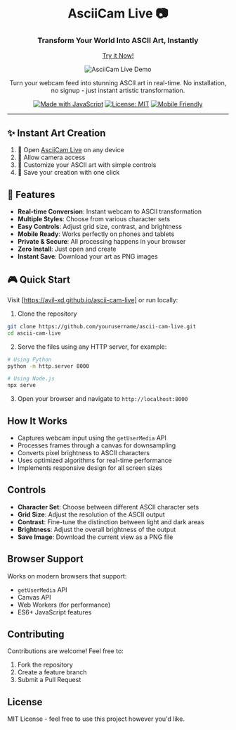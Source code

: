 <div align="center">

# AsciiCam Live 📷

### Transform Your World Into ASCII Art, Instantly

[Try it Now!](https://yourusername.github.io/ascii-cam-live)

![AsciiCam Live Demo](./demo.gif)

Turn your webcam feed into stunning ASCII art in real-time. No installation, no signup - just instant artistic transformation.

[![Made with JavaScript](https://img.shields.io/badge/Made_with-JavaScript-yellow.svg)](https://javascript.com)
[![License: MIT](https://img.shields.io/badge/License-MIT-blue.svg)](https://opensource.org/licenses/MIT)
[![Mobile Friendly](https://img.shields.io/badge/Mobile-Friendly-green.svg)](https://yourusername.github.io/ascii-cam-live)

</div>

---

## ✨ Instant Art Creation

1. 📱 Open [AsciiCam Live](https://avil-xd.github.io/ascii-cam-live) on any device
2. 🎥 Allow camera access
3. 🎨 Customize your ASCII art with simple controls
4. 💾 Save your creation with one click

## 🚀 Features

- **Real-time Conversion**: Instant webcam to ASCII transformation
- **Multiple Styles**: Choose from various character sets
- **Easy Controls**: Adjust grid size, contrast, and brightness
- **Mobile Ready**: Works perfectly on phones and tablets
- **Private & Secure**: All processing happens in your browser
- **Zero Install**: Just open and create
- **Instant Save**: Download your art as PNG images

## 🎮 Quick Start

Visit [https://avil-xd.github.io/ascii-cam-live] or run locally:

1. Clone the repository
```bash
git clone https://github.com/yourusername/ascii-cam-live.git
cd ascii-cam-live
```

2. Serve the files using any HTTP server, for example:
```bash
# Using Python
python -m http.server 8000

# Using Node.js
npx serve
```

3. Open your browser and navigate to `http://localhost:8000`

## How It Works

- Captures webcam input using the `getUserMedia` API
- Processes frames through a canvas for downsampling
- Converts pixel brightness to ASCII characters
- Uses optimized algorithms for real-time performance
- Implements responsive design for all screen sizes

## Controls

- **Character Set**: Choose between different ASCII character sets
- **Grid Size**: Adjust the resolution of the ASCII output
- **Contrast**: Fine-tune the distinction between light and dark areas
- **Brightness**: Adjust the overall brightness of the output
- **Save Image**: Download the current view as a PNG file

## Browser Support

Works on modern browsers that support:
- `getUserMedia` API
- Canvas API
- Web Workers (for performance)
- ES6+ JavaScript features

## Contributing

Contributions are welcome! Feel free to:
1. Fork the repository
2. Create a feature branch
3. Submit a Pull Request

## License

MIT License - feel free to use this project however you'd like.
